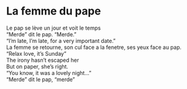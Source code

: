 # La femme du pape 

Le pap se lève un jour et voit le temps  
“Merde” dit le pap. “Merde.”  
“I’m late, I’m late, for a very important date.”  
La femme se retourne, son cul face a la fenetre, ses yeux face au pap.  
“Relax love, it’s Sunday”  
The irony hasn’t escaped her  
But on paper, she’s right.  
“You know, it was a lovely night…”  
“Merde” dit le pap, “merde”  
